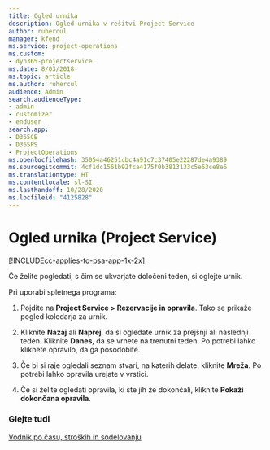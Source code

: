 ```yaml
---
title: Ogled urnika
description: Ogled urnika v rešitvi Project Service
author: ruhercul
manager: kfend
ms.service: project-operations
ms.custom:
- dyn365-projectservice
ms.date: 8/03/2018
ms.topic: article
ms.author: ruhercul
audience: Admin
search.audienceType:
- admin
- customizer
- enduser
search.app:
- D365CE
- D365PS
- ProjectOperations
ms.openlocfilehash: 35054a46251cbc4a91c7c37405e22287de4a9389
ms.sourcegitcommit: 4cf1dc1561b92fca4175f0b3813133c5e63ce8e6
ms.translationtype: HT
ms.contentlocale: sl-SI
ms.lasthandoff: 10/28/2020
ms.locfileid: "4125828"
---
```

# <a name="view-your-schedule-project-service"></a>Ogled urnika (Project Service)

[!INCLUDE[cc-applies-to-psa-app-1x-2x](../includes/cc-applies-to-psa-app-1x-2x.md)]

Če želite pogledati, s čim se ukvarjate določeni teden, si oglejte urnik.  
  
 Pri uporabi spletnega programa:  
  
1.  Pojdite na **Project Service > Rezervacije in opravila**. Tako se prikaže pogled koledarja za urnik.  
  
2.  Kliknite **Nazaj** ali **Naprej**, da si ogledate urnik za prejšnji ali naslednji teden. Kliknite **Danes**, da se vrnete na trenutni teden. Po potrebi lahko kliknete opravilo, da ga posodobite.  
  
3.  Če bi si raje ogledali seznam stvari, na katerih delate, kliknite **Mreža**. Po potrebi lahko opravila urejate v vrstici.  
  
4.  Če si želite ogledati opravila, ki ste jih že dokončali, kliknite **Pokaži dokončana opravila**.  
  
### <a name="see-also"></a>Glejte tudi  
 [Vodnik po času, stroških in sodelovanju](../psa/time-expense-collaboration-guide.md)
